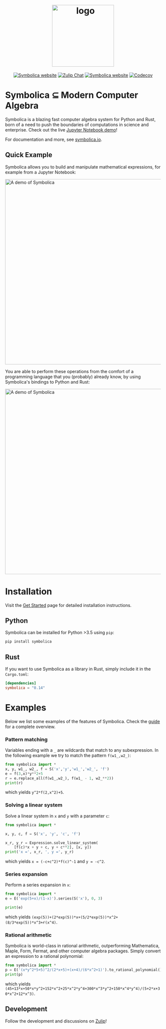 <h1 align="center">
  <br>
  <picture>
  <source media="(prefers-color-scheme: dark)" srcset="https://symbolica.io/logo_dark.svg">
  <source media="(prefers-color-scheme: light)" srcset="https://symbolica.io/logo.svg">
  <img src="https://symbolica.io/logo.svg" alt="logo" width="200">
</picture>
  <br>
</h1>

<p align="center">
<a href="https://symbolica.io"><img alt="Symbolica website" src="https://img.shields.io/static/v1?label=symbolica&message=website&color=orange&style=flat-square"></a>
  <a href="https://reform.zulipchat.com"><img alt="Zulip Chat" src="https://img.shields.io/static/v1?label=zulip&message=discussions&color=blue&style=flat-square"></a>
    <a href="https://github.com/benruijl/symbolica"><img alt="Symbolica website" src="https://img.shields.io/static/v1?label=github&message=development&color=green&style=flat-square&logo=github"></a>
    <a href="https://app.codecov.io/gh/benruijl/symbolica"><img alt="Codecov" src="https://img.shields.io/codecov/c/github/benruijl/symbolica?token=N43MATK5XJ&style=flat-square"></a>
</p>

# Symbolica ⊆ Modern Computer Algebra

Symbolica is a blazing fast computer algebra system for Python and Rust, born of a need to push the boundaries of computations in science and enterprise.
Check out the live [Jupyter Notebook demo](https://colab.research.google.com/drive/1VAtND2kddgBwNt1Tjsai8vnbVIbgg-7D?usp=sharing)!

For documentation and more, see [symbolica.io](https://symbolica.io).



## Quick Example

Symbolica allows you to build and manipulate mathematical expressions, for example from a Jupyter Notebook:

<picture>
  <source media="(prefers-color-scheme: dark)" srcset="https://symbolica.io/resources/demo.dark.svg">
  <source media="(prefers-color-scheme: light)" srcset="https://symbolica.io/resources/demo.light.svg">
  <img width="600" alt="A demo of Symbolica" src="https://symbolica.io/resources/demo.light.svg">
</picture>

You are able to perform these operations from the comfort of a programming language that you (probably) already know, by using Symbolica's bindings to Python and Rust:

<picture>
  <source media="(prefers-color-scheme: dark)" srcset="https://symbolica.io/resources/completion.png">
  <source media="(prefers-color-scheme: light)" srcset="https://symbolica.io/resources/completion_light.png">
  <img width="600" alt="A demo of Symbolica" src="https://symbolica.io/resources/completion.png">
</picture>

# Installation

Visit the [Get Started](https://symbolica.io/docs/get_started.html) page for detailed installation instructions.

## Python

Symbolica can be installed for Python >3.5 using `pip`:

```sh
pip install symbolica
```

## Rust

If you want to use Symbolica as a library in Rust, simply include it in the `Cargo.toml`:

```toml
[dependencies]
symbolica = "0.14"
```

# Examples

Below we list some examples of the features of Symbolica. Check the [guide](https://symbolica.io/docs/) for a complete overview.

### Pattern matching

Variables ending with a `_` are wildcards that match to any subexpression.
In the following example we try to match the pattern `f(w1_,w2_)`:

```python
from symbolica import *
x, y, w1_, w2_, f = S('x','y','w1_','w2_', 'f')
e = f(3,x)*y**2+5
r = e.replace_all(f(w1_,w2_), f(w1_ - 1, w2_**2))
print(r)
```
which yields `y^2*f(2,x^2)+5`.

### Solving a linear system

Solve a linear system in `x` and `y` with a parameter `c`:

```python
from symbolica import *

x, y, c, f = S('x', 'y', 'c', 'f')

x_r, y_r = Expression.solve_linear_system(
    [f(c)*x + y + c, y + c**2], [x, y])
print('x =', x_r, ', y =', y_r)
```
which yields `x = (-c+c^2)*f(c)^-1` and `y = -c^2`.

### Series expansion

Perform a series expansion in `x`:

```python
from symbolica import *
e = E('exp(5+x)/(1-x)').series(S('x'), 0, 3)

print(e)
```
which yields `(exp(5))+(2*exp(5))*x+(5/2*exp(5))*x^2+(8/3*exp(5))*x^3+𝒪(x^4)`.

### Rational arithmetic

Symbolica is world-class in rational arithmetic, outperforming Mathematica, Maple, Form, Fermat, and other computer algebra packages. Simply convert an expression to a rational polynomial:
```python
from symbolica import *
p = E('(x*y^2*5+5)^2/(2*x+5)+(x+4)/(6*x^2+1)').to_rational_polynomial()
print(p)
```
which yields `(45+13*x+50*x*y^2+152*x^2+25*x^2*y^4+300*x^3*y^2+150*x^4*y^4)/(5+2*x+30*x^2+12*x^3)`.

## Development

Follow the development and discussions on [Zulip](https://reform.zulipchat.com)!
